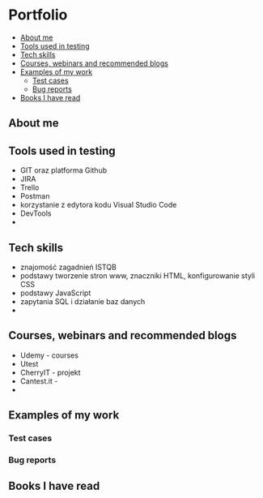 # Portfolio
- [About me](#about-me)
- [Tools used in testing](#tools-used-in-testing)
- [Tech skills](#tech-skills)
- [Courses, webinars and recommended blogs](#courses-webinars-and-recommended-blogs)
- [Examples of my work](#examples-of-my-work)
  * [Test cases](#test-cases)
  * [Bug reports](#bug-reports)
- [Books I have read](#books-i-have-read)
## About me
## Tools used in testing
- GIT oraz platforma Github
- JIRA
- Trello
- Postman
- korzystanie z edytora kodu Visual Studio Code
- DevTools
- 
## Tech skills 
- znajomość zagadnień ISTQB
- podstawy tworzenie stron www, znaczniki HTML, konfigurowanie styli CSS
- podstawy JavaScript
- zapytania SQL i działanie baz danych
- 
## Courses, webinars and recommended blogs
- Udemy - courses
- Utest
- CherryIT - projekt
- Cantest.it - 
- 
## Examples of my work
### Test cases
### Bug reports
## Books I have read
